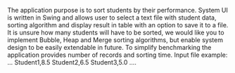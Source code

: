The application purpose is to sort students by their performance. System UI is written in
Swing and allows user to select a text file with student data, sorting algorithm and display result in table
with an option to save it to a file.
It is unsure how many students will have to be sorted, we would like you to implement Bubble,
Heap and Merge sorting algorithms, but enable system design to be easily extendable in future.
To simplify benchmarking the application provides number of records and sorting time.
Input file example:
...
Student1,8.5
Student2,6.5
Student3,5.0
....